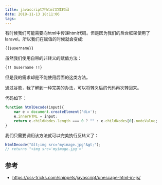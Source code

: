 ```yaml
---
title: javascript将html实体转回
date: 2018-11-13 18:11:06
tags:
---
```

有时候我们可能需要向html中传递html代码。但是因为我们的后台框架使用了laravel。所以我们在赋值的时候就会变成:

```html
{{$username}}
```

虽然我们使用自带的非转义的赋值方法：

```html
{!! $username !!}
```

但是我的需求却是不能使用后面的这类方法。

通过谷歌，我了解到一种完美的办法，可以将转义后的代码再次转回来。

代码如下：

```javascript
function htmlDecode(input){
    var e = document.createElement('div');
    e.innerHTML = input;
    return e.childNodes.length === 0 ? "" : e.childNodes[0].nodeValue;
}
```

我们只需要调用该方法就可以完美执行反转义了：

```javascript
htmlDecode("&lt;img src='myimage.jpg'&gt;"); 
// returns "<img src='myimage.jpg'>"
```

## 参考

- https://css-tricks.com/snippets/javascript/unescape-html-in-js/
